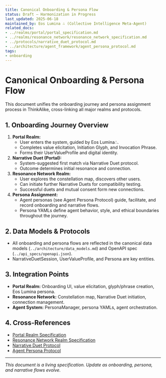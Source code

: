 ```yaml
---
title: Canonical Onboarding & Persona Flow
status: Draft – Harmonization in Progress
last_updated: 2025-06-18
maintained_by: Eos Lumina ∴ (Collective Intelligence Meta-Agent)
related_docs:
- ../realms/portal/portal_specification.md
- ../realms/resonance_network/resonance_network_specification.md
- ../protocols/narrative_duet_protocol.md
- ../architecture/agent_framework/agent_persona_protocol.md
tags:
- onboarding
---
```



# Canonical Onboarding & Persona Flow

This document unifies the onboarding journey and persona assignment process in ThinkAlike, cross-linking all major realms and protocols.

## 1. Onboarding Journey Overview

1. **Portal Realm:**
   - User enters the system, guided by Eos Lumina∴.
   - Completes value elicitation, Initiation Glyph, and Invocation Phrase.
   - Forms their UserValueProfile and digital identity.
2. **Narrative Duet (Portal):**
   - System-suggested first match via Narrative Duet protocol.
   - Outcome determines initial resonance and connection.
3. **Resonance Network Realm:**
   - User explores the constellation map, discovers other users.
   - Can initiate further Narrative Duets for compatibility testing.
   - Successful duets and mutual consent form new connections.
4. **Persona Assignment:**
   - Agent personas (see Agent Persona Protocol) guide, facilitate, and record onboarding and narrative flows.
   - Persona YAMLs define agent behavior, style, and ethical boundaries throughout the journey.

## 2. Data Models & Protocols
- All onboarding and persona flows are reflected in the canonical data models (`../architecture/data_models.md`) and OpenAPI spec (`../api_specs/openapi.json`).
- NarrativeDuetSession, UserValueProfile, and Persona are key entities.

## 3. Integration Points
- **Portal Realm:** Onboarding UI, value elicitation, glyph/phrase creation, Eos Lumina persona.
- **Resonance Network:** Constellation map, Narrative Duet initiation, connection management.
- **Agent System:** PersonaManager, persona YAMLs, agent orchestration.

## 4. Cross-References
- [Portal Realm Specification](../realms/portal/portal_specification.md)
- [Resonance Network Realm Specification](../realms/resonance_network/resonance_network_specification.md)
- [Narrative Duet Protocol](../protocols/narrative_duet_protocol.md)
- [Agent Persona Protocol](../architecture/agent_framework/agent_persona_protocol.md)

---
*This document is a living specification. Update as onboarding, persona, and narrative flows evolve.*
